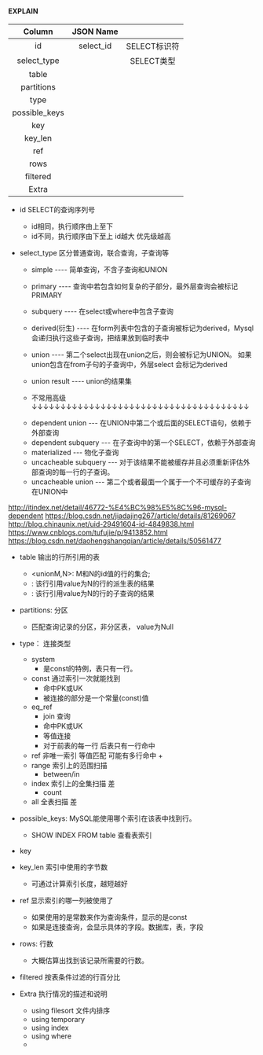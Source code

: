 #### EXPLAIN
|   Column             |JSON Name ||
|     :---:     |     :---:     |     :---:     |
|      id       |  select_id    |  SELECT标识符 |
|  select_type  |               |  SELECT类型   |
|     table     |               |               |
|   partitions  |               |               |
|     type      |               |               |
| possible_keys |               |               |
|     key       |               |               |
|    key_len    |               |               |
|     ref       |               |               |
|     rows      |               |               |
|   filtered    |               |               |
|    Extra      |               |               |

+ id  SELECT的查询序列号
    + id相同，执行顺序由上至下
    + id不同，执行顺序由下至上 id越大 优先级越高

+ select_type  区分普通查询，联合查询，子查询等
    + simple        ---- 简单查询，不含子查询和UNION
    + primary       ---- 查询中若包含如何复杂的子部分，最外层查询会被标记PRIMARY
    + subquery      ---- 在select或where中包含子查询
    + derived(衍生) ---- 在form列表中包含的子查询被标记为derived，Mysql会递归执行这些子查询，把结果放到临时表中
    + union         ---- 第二个select出现在union之后，则会被标记为UNION。
                        如果union包含在from子句的子查询中，外层select 会标记为derived
    + union result  ---- union的结果集

    + 不常用高级 ↓↓↓↓↓↓↓↓↓↓↓↓↓↓↓↓↓↓↓↓↓↓↓↓↓↓↓↓↓↓↓↓↓↓↓↓↓↓
    - dependent union --- 在UNION中第二个或后面的SELECT语句，依赖于外部查询
    - dependent subquery --- 在子查询中的第一个SELECT，依赖于外部查询
    - materialized --- 物化子查询
    - uncacheable subquery --- 对于该结果不能被缓存并且必须重新评估外部查询的每一行的子查询。
    - uncacheable union --- 第二个或者最面一个属于一个不可缓存的子查询在UNION中

http://itindex.net/detail/46772-%E4%BC%98%E5%8C%96-mysql-dependent
https://blog.csdn.net/jiadajing267/article/details/81269067
http://blog.chinaunix.net/uid-29491604-id-4849838.html
https://www.cnblogs.com/tufujie/p/9413852.html
https://blog.csdn.net/daohengshangqian/article/details/50561477

+ table 输出的行所引用的表
    + <unionM,N>: M和N的id值的行的集合;
    + <derivedN>:  该行引用value为N的行的派生表的结果
    + <subqueryN>: 该行引用value为N的行的子查询的结果
+ partitions: 分区
    + 匹配查询记录的分区，非分区表， value为Null

+ type： 连接类型
    + system 
        + 是const的特例，表只有一行。
    + const 通过索引一次就能找到
        + 命中PK或UK
        + 被连接的部分是一个常量(const)值
    + eq_ref
        + join 查询
        + 命中PK或UK
        + 等值连接
        + 对于前表的每一行 后表只有一行命中
    + ref 非唯一索引 等值匹配 可能有多行命中
        +
    + range 索引上的范围扫描
        + between/in
    + index 索引上的全集扫描  差
        + count
    + all 全表扫描  差
        
+ possible_keys: MySQL能使用哪个索引在该表中找到行。
    + SHOW INDEX FROM table 查看表索引

+ key

+ key_len 索引中使用的字节数
    + 可通过计算索引长度，越短越好

+ ref 显示索引的哪一列被使用了
    + 如果使用的是常数来作为查询条件，显示的是const
    + 如果是连接查询，会显示具体的字段。数据库，表，字段
    
+ rows: 行数
    + 大概估算出找到该记录所需要的行数。

+ filtered 按表条件过滤的行百分比

+ Extra 执行情况的描述和说明
    + using filesort 文件内排序
    + using temporary
    + using index
    + using where
    + 


    